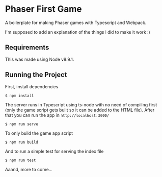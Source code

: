 # Phaser First Game

A boilerplate for making Phaser games with Typescript and Webpack.

I'm supposed to add an explanation of the things I did to make it work :)

## Requirements

This was made using Node v8.9.1.

## Running the Project

First, install dependencies

`$ npm install` 

The server runs in Typescript using ts-node with no need of compiling first (only the game script gets built so it can be added to the HTML file). After that you can run the app in `http://localhost:3000/`

`$ npm run serve` 

To only build the game app script

`$ npm run build` 

And to run a simple test for serving the index file

`$ npm run test`

Aaand, more to come...